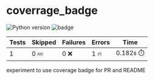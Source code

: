 # coverrage_badge
![Python version](https://img.shields.io/badge/Python-3.7-brightgreen)
![badge](https://img.shields.io/endpoint?url=https://gist.githubusercontent.com/VasanthYennamreddy9/fa30c0cc061747ad9bfd1cebc9f946e8/raw/pytest-coverage-comment__main.json)

<!-- Pytest Coverage Comment:Begin -->
| Tests | Skipped | Failures | Errors | Time |
| ----- | ------- | -------- | -------- | ------------------ |
| 1 | 0 :zzz: | 0 :x: | 1 :fire: | 0.182s :stopwatch: |

<!-- Pytest Coverage Comment:End -->

experiment to use coverage badge for PR and README 

